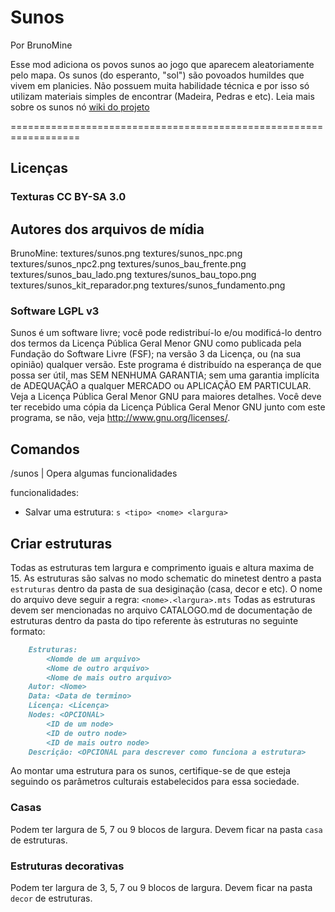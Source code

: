 Sunos
===============

Por BrunoMine

Esse mod adiciona os povos sunos ao jogo que aparecem aleatoriamente pelo mapa.
Os sunos (do esperanto, "sol") são povoados humildes que vivem 
em planicies. Não possuem muita habilidade técnica e por isso 
só utilizam materiais simples de encontrar 
(Madeira, Pedras e etc). Leia mais sobre os sunos nó [wiki do projeto](https://github.com/BrunoMine/sociedades/wiki/Sunos)

==================================================================

## Licenças 

### Texturas CC BY-SA 3.0

Autores dos arquivos de mídia
-----------------------------

BrunoMine:
  textures/sunos.png
  textures/sunos_npc.png
  textures/sunos_npc2.png
  textures/sunos_bau_frente.png
  textures/sunos_bau_lado.png
  textures/sunos_bau_topo.png
  textures/sunos_kit_reparador.png
  textures/sunos_fundamento.png
  
### Software LGPL v3

Sunos é um software livre; você pode redistribuí-lo e/ou 
modificá-lo dentro dos termos da Licença Pública Geral Menor GNU 
como publicada pela Fundação do Software Livre (FSF); na versão 3 
da Licença, ou (na sua opinião) qualquer versão.
Este programa é distribuído na esperança de que possa ser útil, 
mas SEM NENHUMA GARANTIA; sem uma garantia implícita de ADEQUAÇÃO
a qualquer MERCADO ou APLICAÇÃO EM PARTICULAR. Veja a
Licença Pública Geral Menor GNU para maiores detalhes.
Você deve ter recebido uma cópia da Licença Pública 
Geral Menor GNU junto com este programa, 
se não, veja <http://www.gnu.org/licenses/>.

## Comandos

/sunos <func> | Opera algumas funcionalidades

funcionalidades:

- Salvar uma estrutura: `s <tipo> <nome> <largura>`

## Criar estruturas
Todas as estruturas tem largura e comprimento iguais e altura
maxima de 15.
As estruturas são salvas no modo schematic do minetest dentro 
a pasta `estruturas` dentro da pasta de sua desiginação 
(casa, decor e etc).
O nome do arquivo deve seguir a regra:
`<nome>.<largura>.mts`
Todas as estruturas devem ser mencionadas no arquivo CATALOGO.md 
de documentação de estruturas dentro da pasta do tipo referente às 
estruturas no seguinte formato:

```md
	Estruturas:
		<Nomde de um arquivo>
		<Nome de outro arquivo>
		<Nome de mais outro arquivo>
	Autor: <Nome>
	Data: <Data de termino>
	Licença: <Licença>
	Nodes: <OPCIONAL>
		<ID de um node>
		<ID de outro node>
		<ID de mais outro node>
	Descrição: <OPCIONAL para descrever como funciona a estrutura>
```

Ao montar uma estrutura para os sunos, certifique-se de que esteja seguindo 
os parâmetros culturais estabelecidos para essa sociedade.

### Casas

Podem ter largura de 5, 7 ou 9 blocos de largura.
Devem ficar na pasta `casa` de estruturas.

### Estruturas decorativas

Podem ter largura de 3, 5, 7 ou 9 blocos de largura.
Devem ficar na pasta `decor` de estruturas.

